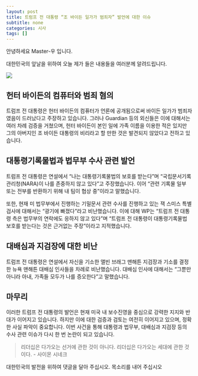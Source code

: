 ```yaml
---
layout: post
title: 트럼프 전 대통령 “조 바이든 일가가 범죄자” 발언에 대한 이슈
subtitle: none
categories: 시사
tags: []
---
```


안녕하세요 Master-우 입니다.

대한민국의 앞날을 위하여 오늘 제가 들은 내용들을 여러분께 알려드립니다.





![](https://source.unsplash.com/800x450/?luxury)

##  헌터 바이든의 컴퓨터와 범죄 혐의

트럼프 전 대통령은 헌터 바이든의 컴퓨터가 언론에 공개됨으로써 바이든 일가가 범죄자였음이 드러났다고 주장하고 있습니다. 그러나 Guardian 등의 외신들은 이에 대해서는 여러 차례 검증을 거쳤으며, 헌터 바이든이 본인 일에 가족 이름을 이용한 적은 있지만 그의 아버지인 조 바이든 대통령의 비리라고 할 만한 것은 발견되지 않았다고 전하고 있습니다.

## 대통령기록물법과 법무부 수사 관련 발언

트럼프 전 대통령은 연설에서 “나는 대통령기록물법의 보호를 받는다”며 “국립문서기록관리청(NARA)이 나를 존중하지 않고 있다”고 주장했습니다. 이어 “관련 기록물 일부 또는 전부를 반환하기 위해 내 팀이 협상 중”이라고 말했습니다.

또한, 현재 미 법무부에서 진행하는 기밀문서 관련 수사를 진행하고 있는 잭 스미스 특별검사에 대해서는 “광기에 빠졌다”라고 비난했습니다. 이에 대해 WP는 “트럼프 전 대통령 측은 법무부의 연락에도 응하지 않고 있다”며 “트럼프 전 대통령이 대통령기록물법 보호를 받는다는 것은 근거없는 주장”이라고 지적했습니다.

## 대배심과 지검장에 대한 비난

트럼프 전 대통령은 연설에서 자신을 기소한 앨빈 브래그 맨해튼 지검장과 기소를 결정한 뉴욕 맨해튼 대배심 인사들을 차례로 비난했습니다. 대배심 인사에 대해서는 “그뿐만 아니라 아내, 가족들 모두가 나를 증오한다”고 말했습니다.

## 마무리

이러한 트럼프 전 대통령의 발언은 현재 미국 내 보수진영을 중심으로 강력한 지지와 반대가 이어지고 있습니다. 하지만 이에 대한 검증과 검토는 여전히 이어지고 있으며, 정확한 사실 파악이 중요합니다. 이번 사건을 통해 대통령과 법무부, 대배심과 지검장 등의 수사 관련 이슈가 다시 한 번 논란이 되고 있습니다.


> 리더십은 다가오는 선거에 관한 것이 아니다. 리더십은 다가오는 세대에 관한 것이다. - 사이몬 시네크

대한민국의 발전을 위하여 댓글을 달아 주십시오. 목소리를 내어 주십시오

